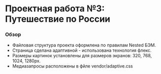 # Проектная работа №3: Путешествие по России

### Обзор
* Файловая структура проекта оформлена по правилам Nested БЭМ.
* Страница сделана адаптивной - использована технология флекс.
* Pазмеры картинок установлены для размеров экранов: 320, 768, 1024, 1280px.
* Медиазапросы расположены в фйле vendor/adaptive.css
